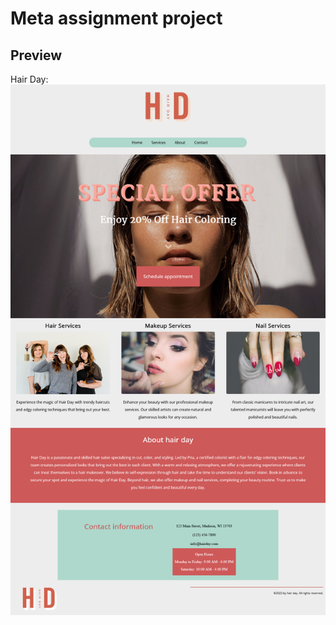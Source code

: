 # Meta assignment project

## Preview

Hair Day: ![Page](https://github.com/tokyohmachine/meta-course-project/blob/main/Screenshot-page.png)
